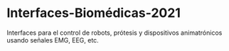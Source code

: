 # Interfaces-Biomédicas-2021

Interfaces para el control de robots, prótesis y dispositivos animatrónicos usando señales EMG, EEG, etc.
